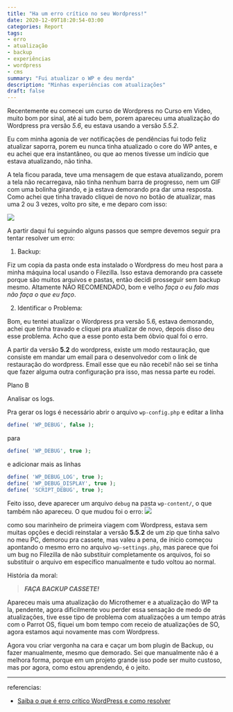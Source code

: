 ```yaml
---
title: "Ha um erro crítico no seu Wordpress!"
date: 2020-12-09T18:20:54-03:00
categories: Report
tags:
- erro
- atualização
- backup
- experiências
- wordpress
- cms
summary: "Fui atualizar o WP e deu merda"
description: "Minhas experiências com atualizações"
draft: false
---
```


Recentemente eu comecei um curso de Wordpress no Curso em Video, muito bom por sinal, até ai tudo bem, porem apareceu uma atualização do Wordpress pra versão _5.6_, eu estava usando a versão _5.5.2_.

Eu com minha agonia de ver notificações de pendências fui todo feliz atualizar saporra, porem eu nunca tinha atualizado o core do WP antes, e eu achei que era instantâneo, ou que ao menos tivesse um indício que estava atualizando, não tinha.

A tela ficou parada, teve uma mensagem de que estava atualizando, porem a tela não recarregava, não tinha nenhum barra de progresso, nem um GIF com uma bolinha girando, e ja estava demorando pra dar uma resposta. Como achei que tinha travado cliquei de novo no botão de atualizar, mas uma 2 ou 3 vezes, volto pro site, e me deparo com isso:

![](https://i.ibb.co/9y6xjWS/wp-erro.jpg)

A partir daqui fui seguindo alguns passos que sempre devemos seguir pra tentar resolver um erro:

1. Backup:

Fiz um copia da pasta onde esta instalado o Wordpress do meu host para a minha máquina local usando o Filezilla.
Isso estava demorando pra cassete porque são muitos arquivos e pastas, então decidi prosseguir sem backup mesmo. Altamente NÃO RECOMENDADO, bom e velho _faça o eu falo mas não faça o que eu faço_.
 
2. Identificar o Problema:

Bom, eu tentei atualizar o Wordpress pra versão 5.6, estava demorando, achei que tinha travado e cliquei pra atualizar de novo, depois disso deu esse problema. Acho que a esse ponto esta bem óbvio qual foi o erro.

A partir da versão **5.2** do wordpress, existe um modo restauração, que consiste em mandar um email para o desenvolvedor
com o link de restauração do wordpress. Email esse que eu não recebi! não sei se tinha que fazer alguma outra configuração pra isso,
mas nessa parte eu rodei.

Plano B

Analisar os logs.

Pra gerar os logs é necessário abrir o arquivo `wp-config.php` e editar a linha

```php
define( 'WP_DEBUG', false );
```
para
```php
define( 'WP_DEBUG', true );
```

e adicionar mais as linhas
```php
define( 'WP_DEBUG_LOG', true );
define( 'WP_DEBUG_DISPLAY', true );
define( 'SCRIPT_DEBUG', true );
```

Feito isso, deve aparecer um arquivo `debug` na pasta `wp-content/`, o que também não apareceu.
O que mudou foi o erro:
![](https://i.ibb.co/LhSZ273/screenshot-20201209-185248.png)

como sou marinheiro de primeira viagem com Wordpress, estava sem muitas opções e decidi reinstalar a versão **5.5.2** de um zip que tinha salvo no meu PC, demorou pra cassete, mas valeu a pena, de ínicio começou apontando o mesmo erro no arquivo `wp-settings.php`, mas parece que foi um bug no Filezilla de não substituir completamente os arquivos, foi so substituir o arquivo em específico manualmente e tudo voltou ao normal.


História da moral:
> _**FAÇA BACKUP CASSETE!**_

Apareceu mais uma atualização do Microthemer e a atualização do WP ta la, pendente, agora dificilmente vou perder essa sensação de medo de atualizações, tive esse tipo de problema com atualizações a um tempo atrás com o Parrot OS, fiquei um bom tempo com receio de atualizações de SO, agora estamos aqui novamente mas com Wordpress.

Agora vou criar vergonha na cara e caçar um bom plugin de Backup, ou fazer manualmente, mesmo que demorado. Sei que manualmente não é a melhora forma, porque em um projeto grande isso pode ser muito custoso, mas por agora, como estou aprendendo, é o jeito.

---

referencias:
- [Saiba o que é erro crítico WordPress e como resolver](https://rockcontent.com/br/blog/erro-critico-wordpress/)
